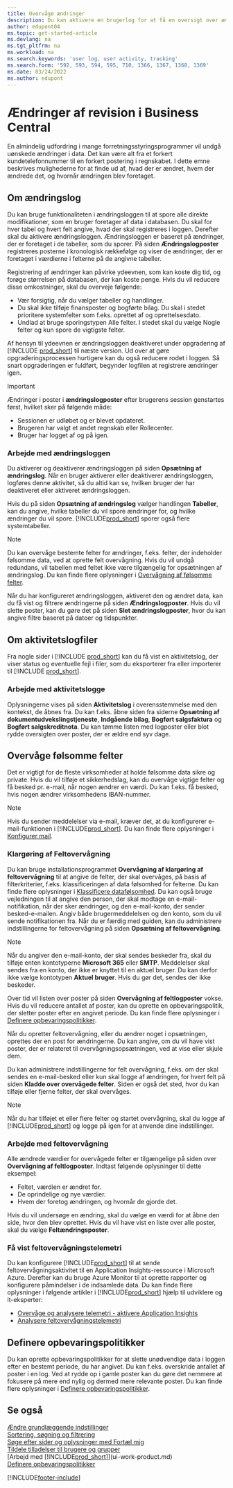```yaml
---
title: Overvåge ændringer
description: Du kan aktivere en brugerlog for at få en oversigt over ændringer af data i registrerede tabeller. Du kan også spore aktiviteter med bestemte typer aktivitetslogge.
author: edupont04
ms.topic: get-started-article
ms.devlang: na
ms.tgt_pltfrm: na
ms.workload: na
ms.search.keywords: 'user log, user activity, tracking'
ms.search.form: '592, 593, 594, 595, 710, 1366, 1367, 1368, 1369'
ms.date: 03/24/2022
ms.author: edupont
---
```

# <a name="auditing-changes-in-business-central"></a><a name="auditing-changes-in-business-central"></a><a name="auditing-changes-in-business-central"></a>Ændringer af revision i Business Central

En almindelig udfordring i mange forretningsstyringsprogrammer vil undgå uønskede ændringer i data. Det kan være alt fra et forkert kundetelefonnummer til en forkert postering i regnskabet. I dette emne beskrives mulighederne for at finde ud af, hvad der er ændret, hvem der ændrede det, og hvornår ændringen blev foretaget.

## <a name="about-the-change-log"></a><a name="about-the-change-log"></a><a name="about-the-change-log"></a>Om ændringslog

Du kan bruge funktionaliteten i ændringsloggen til at spore alle direkte modifikationer, som en bruger foretager af data i databasen. Du skal for hver tabel og hvert felt angive, hvad der skal registreres i loggen. Derefter skal du aktivere ændringsloggen. Ændringsloggen er baseret på ændringer, der er foretaget i de tabeller, som du sporer. På siden **Ændringslogposter** registreres posterne i kronologisk rækkefølge og viser de ændringer, der er foretaget i værdierne i felterne på de angivne tabeller. 

Registrering af ændringer kan påvirke ydeevnen, som kan koste dig tid, og forøge størrelsen på databasen, der kan koste penge. Hvis du vil reducere disse omkostninger, skal du overveje følgende:

- Vær forsigtig, når du vælger tabeller og handlinger.
- Du skal ikke tilføje finansposter og bogførte bilag. Du skal i stedet prioritere systemfelter som f.eks. oprettet af og oprettelsesdato.
- Undlad at bruge sporingstypen Alle felter. I stedet skal du vælge Nogle felter og kun spore de vigtigste felter.

Af hensyn til ydeevnen er ændringsloggen deaktiveret under opgradering af [!INCLUDE [prod_short](includes/prod_short.md)] til næste version. Ud over at gøre opgraderingsprocessen hurtigere kan du også reducere rodet i loggen. Så snart opgraderingen er fuldført, begynder logfilen at registrere ændringer igen.

> [!Important]
> Ændringer i poster i **ændringslogposter** efter brugerens session genstartes først, hvilket sker på følgende måde:
>
> * Sessionen er udløbet og er blevet opdateret.
> * Brugeren har valgt et andet regnskab eller Rollecenter.
> * Bruger har logget af og på igen.

### <a name="work-with-the-change-log"></a><a name="work-with-the-change-log"></a><a name="work-with-the-change-log"></a>Arbejde med ændringsloggen
Du aktiverer og deaktiverer ændringsloggen på siden **Opsætning af ændringslog**. Når en bruger aktiverer eller deaktiverer ændringsloggen, logføres denne aktivitet, så du altid kan se, hvilken bruger der har deaktiveret eller aktiveret ændringsloggen.

Hvis du på siden **Opsætning af ændringslog** vælger handlingen **Tabeller**, kan du angive, hvilke tabeller du vil spore ændringer for, og hvilke ændringer du vil spore. [!INCLUDE[prod_short](includes/prod_short.md)] sporer også flere systemtabeller.

> [!NOTE]
> Du kan overvåge bestemte felter for ændringer, f.eks. felter, der indeholder følsomme data, ved at oprette felt overvågning. Hvis du vil undgå redundans, vil tabellen med feltet ikke være tilgængelig for opsætningen af ændringslog. Du kan finde flere oplysninger i [Overvågning af følsomme felter](across-log-changes.md#monitoring-sensitive-fields).

Når du har konfigureret ændringsloggen, aktiveret den og ændret data, kan du få vist og filtrere ændringerne på siden **Ændringslogposter**. Hvis du vil slette poster, kan du gøre det på siden **Slet ændringslogposter**, hvor du kan angive filtre baseret på datoer og tidspunkter.  

## <a name="about-activity-logs"></a><a name="about-activity-logs"></a><a name="about-activity-logs"></a>Om aktivitetslogfiler

Fra nogle sider i [!INCLUDE [prod_short](includes/prod_short.md)] kan du få vist en aktivitetslog, der viser status og eventuelle fejl i filer, som du eksporterer fra eller importerer til [!INCLUDE [prod_short](includes/prod_short.md)].  

### <a name="work-with-activity-logs"></a><a name="work-with-activity-logs"></a><a name="work-with-activity-logs"></a>Arbejde med aktivitetslogge
Oplysningerne vises på siden **Aktivitetslog** i overensstemmelse med den kontekst, de åbnes fra. Du kan f.eks. åbne siden fra siderne **Opsætning af dokumentudvekslingstjeneste**, **Indgående bilag**, **Bogført salgsfaktura** og **Bogført salgskreditnota**. Du kan tømme listen med logposter eller blot rydde oversigten over poster, der er ældre end syv dage.  

## <a name="monitoring-sensitive-fields"></a><a name="monitoring-sensitive-fields"></a><a name="monitoring-sensitive-fields"></a>Overvåge følsomme felter

Det er vigtigt for de fleste virksomheder at holde følsomme data sikre og private. Hvis du vil tilføje et sikkerhedslag, kan du overvåge vigtige felter og få besked pr. e-mail, når nogen ændrer en værdi. Du kan f.eks. få besked, hvis nogen ændrer virksomhedens IBAN-nummer.

> [!NOTE]
> Hvis du sender meddelelser via e-mail, kræver det, at du konfigurerer e-mail-funktionen i [!INCLUDE[prod_short](includes/prod_short.md)]. Du kan finde flere oplysninger i [Konfigurer mail](admin-how-setup-email.md).

### <a name="setting-up-field-monitoring"></a><a name="setting-up-field-monitoring"></a><a name="setting-up-field-monitoring"></a>Klargøring af Feltovervågning

Du kan bruge installationsprogrammet **Overvågning af klargøring af feltovervågning** til at angive de felter, der skal overvåges, på basis af filterkriterier, f.eks. klassificeringen af data følsomhed for felterne. Du kan finde flere oplysninger i [Klassificere datafølsomhed](admin-classifying-data-sensitivity.md). Du kan også bruge vejledningen til at angive den person, der skal modtage en e-mail-notifikation, når der sker ændringer, og den e-mail-konto, der sender besked-e-mailen. Angiv både brugermeddelelsen og den konto, som du vil sende notifikationen fra. Når du er færdig med guiden, kan du administrere indstillingerne for feltovervågning på siden **Opsætning af feltovervågning**. 

> [!NOTE]
> Når du angiver den e-mail-konto, der skal sendes beskeder fra, skal du tilføje enten kontotyperne **Microsoft 365** eller **SMTP**. Meddelelser skal sendes fra en konto, der ikke er knyttet til en aktuel bruger. Du kan derfor ikke vælge kontotypen **Aktuel bruger**. Hvis du gør det, sendes der ikke beskeder. 

Over tid vil listen over poster på siden **Overvågning af feltlogposter** vokse. Hvis du vil reducere antallet af poster, kan du oprette en opbevaringspolitik, der sletter poster efter en angivet periode. Du kan finde flere oplysninger i [Definere opbevaringspolitikker](admin-data-retention-policies.md).

Når du opretter feltovervågning, eller du ændrer noget i opsætningen, oprettes der en post for ændringerne. Du kan angive, om du vil have vist poster, der er relateret til overvågningsopsætningen, ved at vise eller skjule dem. 

Du kan administrere indstillingerne for felt overvågning, f.eks. om der skal sendes en e-mail-besked eller kun skal logge af ændringen, for hvert felt på siden **Kladde over overvågede felter**. Siden er også det sted, hvor du kan tilføje eller fjerne felter, der skal overvåges.

> [!NOTE]
> Når du har tilføjet et eller flere felter og startet overvågning, skal du logge af [!INCLUDE[prod_short](includes/prod_short.md)] og logge på igen for at anvende dine indstillinger.

### <a name="work-with-field-monitoring"></a><a name="work-with-field-monitoring"></a><a name="work-with-field-monitoring"></a>Arbejde med feltovervågning

Alle ændrede værdier for overvågede felter er tilgængelige på siden over **Overvågning af feltlogposter**. Indtast følgende oplysninger til dette eksempel:

* Feltet, værdien er ændret for.
* De oprindelige og nye værdier.
* Hvem der foretog ændringen, og hvornår de gjorde det. 

Hvis du vil undersøge en ændring, skal du vælge en værdi for at åbne den side, hvor den blev oprettet. Hvis du vil have vist en liste over alle poster, skal du vælge **Feltændringsposter**.

### <a name="viewing-field-monitoring-telemetry"></a><a name="viewing-field-monitoring-telemetry"></a><a name="viewing-field-monitoring-telemetry"></a>Få vist feltovervågningstelemetri

Du kan konfigurere [!INCLUDE[prod_short](includes/prod_short.md)] til at sende feltovervågningsaktivitet til en Application Insights-ressource i Microsoft Azure. Derefter kan du bruge Azure Monitor til at oprette rapporter og konfigurere påmindelser i de indsamlede data. Du kan finde flere oplysninger i følgende artikler i [!INCLUDE[prod_short](includes/prod_short.md)] hjælp til udviklere og it-eksperter:

- [Overvåge og analysere telemetri - aktivere Application Insights](/dynamics365/business-central/dev-itpro/administration/telemetry-overview#enable)
- [Analysere feltovervågningstelemetri](/dynamics365/business-central/dev-itpro/administration/telemetry-field-monitoring-trace)

## <a name="defining-retention-policies"></a><a name="defining-retention-policies"></a><a name="defining-retention-policies"></a>Definere opbevaringspolitikker

Du kan oprette opbevaringspolitikker for at slette unødvendige data i loggen efter en bestemt periode, du har angivet. Du kan f.eks. overskride antallet af poster i en log. Ved at rydde op i gamle poster kan du gøre det nemmere at fokusere på mere end nylig og dermed mere relevante poster. Du kan finde flere oplysninger i [Definere opbevaringspolitikker](admin-data-retention-policies.md).

## <a name="see-also"></a><a name="see-also"></a><a name="see-also"></a>Se også

[Ændre grundlæggende indstillinger](ui-change-basic-settings.md)  
[Sortering, søgning og filtrering](ui-enter-criteria-filters.md)  
[Søge efter sider og oplysninger med Fortæl mig](ui-search.md)  
[Tildele tilladelser til brugere og grupper](ui-define-granular-permissions.md)    
[Arbejd med [!INCLUDE[prod_short](includes/prod_short.md)]](ui-work-product.md)  
[Definere opbevaringspolitikker](admin-data-retention-policies.md)  

[!INCLUDE[footer-include](includes/footer-banner.md)]
